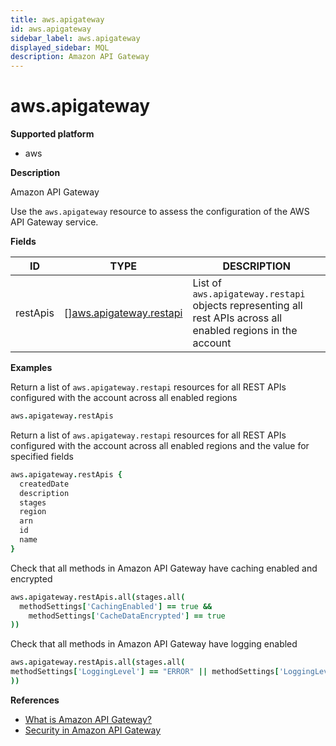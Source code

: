 ```yaml
---
title: aws.apigateway
id: aws.apigateway
sidebar_label: aws.apigateway
displayed_sidebar: MQL
description: Amazon API Gateway
---
```


# aws.apigateway

**Supported platform**

- aws

**Description**

Amazon API Gateway

Use the `aws.apigateway` resource to assess the configuration of the AWS API Gateway service.

**Fields**

| ID       | TYPE                                                          | DESCRIPTION                                                                                                   |
| -------- | ------------------------------------------------------------- | ------------------------------------------------------------------------------------------------------------- |
| restApis | &#91;&#93;[aws.apigateway.restapi](aws.apigateway.restapi.md) | List of `aws.apigateway.restapi` objects representing all rest APIs across all enabled regions in the account |

**Examples**

Return a list of `aws.apigateway.restapi` resources for all REST APIs configured with the account across all enabled regions

```coffee
aws.apigateway.restApis
```

Return a list of `aws.apigateway.restapi` resources for all REST APIs configured with the account across all enabled regions and the value for specified fields

```coffee
aws.apigateway.restApis {
  createdDate
  description
  stages
  region
  arn
  id
  name
}
```

Check that all methods in Amazon API Gateway have caching enabled and encrypted

```coffee
aws.apigateway.restApis.all(stages.all(
  methodSettings['CachingEnabled'] == true &&
    methodSettings['CacheDataEncrypted'] == true
))
```

Check that all methods in Amazon API Gateway have logging enabled

```coffee
aws.apigateway.restApis.all(stages.all(
methodSettings['LoggingLevel'] == "ERROR" || methodSettings['LoggingLevel'] == "INFO"
))
```

**References**

- [What is Amazon API Gateway?](https://docs.aws.amazon.com/apigateway/latest/developerguide/welcome.html)
- [Security in Amazon API Gateway](https://docs.aws.amazon.com/apigateway/latest/developerguide/security.html)

